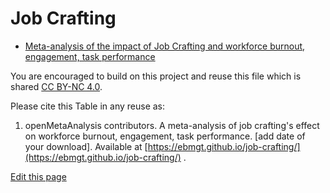 <h1>Job Crafting</h1>

<ul>
  <li><a href="https://github.com/openMetaAnalysis/job-crafting/blob/master/README.md">Meta-analysis of the impact of Job Crafting and workforce burnout, engagement, task performance</a></li>
</ul>

You are encouraged to build on this project and reuse this file which is shared [CC BY-NC 4.0](https://creativecommons.org/licenses/by-nc/4.0/). 

Please cite this Table in any reuse as:
1. openMetaAnalysis contributors. A meta-analysis of job crafting's effect on workforce burnout, engagement, task performance. [add date of your download]. Available at [https://ebmgt.github.io/job-crafting/](https://ebmgt.github.io/job-crafting/) .

<div><a href="https://github.com/ebmgt/ebmgt.github.io/edit/master/job-crafting/README.md">Edit this page</a></div>
